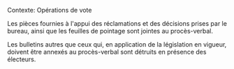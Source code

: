 Contexte: Opérations de vote

Les pièces fournies à l'appui des réclamations et des décisions prises par le bureau, ainsi que les feuilles de pointage sont jointes au procès-verbal.

Les bulletins autres que ceux qui, en application de la législation en vigueur, doivent être annexés au procès-verbal sont détruits en présence des électeurs.